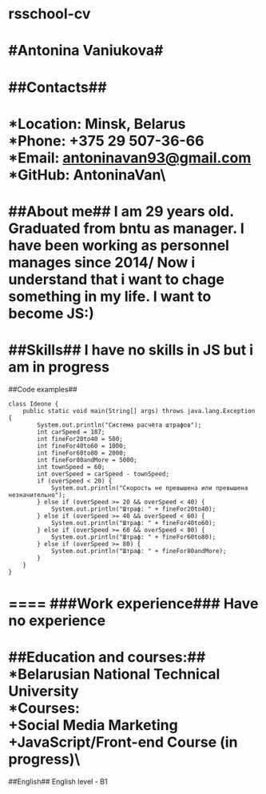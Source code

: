 # rsschool-cv

#Antonina Vaniukova#
===
##Contacts##
===
*Location: Minsk, Belarus \
*Phone: +375 29 507-36-66 \
*Email: antoninavan93@gmail.com \
*GitHub: AntoninaVan\
===
##About me## 
I am 29 years old. Graduated from bntu as manager. I have been working as personnel manages since 2014/ Now i understand that i want to chage something in my life. I want to become JS:)
===
##Skills##
I have no skills in JS but i am in progress
===
##Code examples##
```
class Ideone {
    public static void main(String[] args) throws java.lang.Exception {
        System.out.println("Система расчёта штрафов");
        int carSpeed = 187;
        int fineFor20to40 = 500;
        int fineFor40to60 = 1000;
        int fineFor60to80 = 2000;
        int fineFor80andMore = 5000;
        int townSpeed = 60;
        int overSpeed = carSpeed - townSpeed;
        if (overSpeed < 20) {
            System.out.println("Скорость не превышена или превышена незначительно");
        } else if (overSpeed >= 20 && overSpeed < 40) {
            System.out.println("Штраф: " + fineFor20to40);
        } else if (overSpeed >= 40 && overSpeed < 60) {
            System.out.println("Штраф: " + fineFor40to60);
        } else if (overSpeed >= 60 && overSpeed < 80) {
            System.out.println("Штраф: " + fineFor60to80);
        } else if (overSpeed >= 80) {
            System.out.println("Штраф: " + fineFor80andMore);
        }
    }
}
```
====
###Work experience### 
Have no experience
===
##Education and courses:##
*Belarusian National Technical University \
*Courses: \
    +Social Media Marketing \
    +JavaScript/Front-end Course (in progress)\
===
##English## 
English level - B1 
